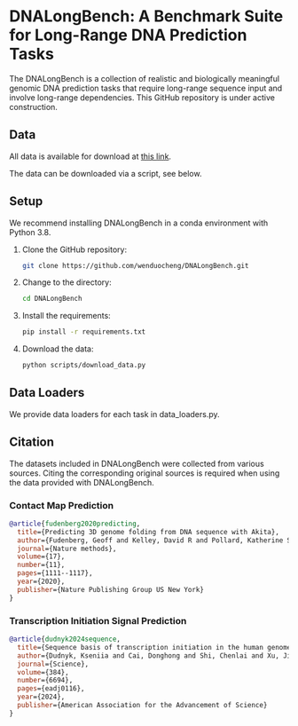 # DNALongBench: A Benchmark Suite for Long-Range DNA Prediction Tasks

The DNALongBench is a collection of realistic and biologically meaningful genomic DNA prediction tasks that require long-range sequence input and involve long-range dependencies.
This GitHub repository is under active construction.

## Data
All data is available for download at [this link](https://cmu.app.box.com/s/cyn3tqfej3v4tg4xwv1god3jemq7916y).

The data can be downloaded via a script, see below.

## Setup
We recommend installing DNALongBench in a conda environment with Python 3.8.

1. Clone the GitHub repository:
   ```bash
   git clone https://github.com/wenduocheng/DNALongBench.git
    ```

2. Change to the directory:
   ```bash
   cd DNALongBench
   ```

3. Install the requirements:
   ```bash
   pip install -r requirements.txt
   ```

4. Download the data:
   ```bash
   python scripts/download_data.py
   ```
## Data Loaders
We provide data loaders for each task in data_loaders.py.

## Citation 
The datasets included in DNALongBench were collected from various sources. Citing the corresponding original sources is required when using the data provided with DNALongBench.

### Contact Map Prediction
```bibtex
@article{fudenberg2020predicting,
  title={Predicting 3D genome folding from DNA sequence with Akita},
  author={Fudenberg, Geoff and Kelley, David R and Pollard, Katherine S},
  journal={Nature methods},
  volume={17},
  number={11},
  pages={1111--1117},
  year={2020},
  publisher={Nature Publishing Group US New York}
}
```

### Transcription Initiation Signal Prediction
```bibtex
@article{dudnyk2024sequence,
  title={Sequence basis of transcription initiation in the human genome},
  author={Dudnyk, Kseniia and Cai, Donghong and Shi, Chenlai and Xu, Jian and Zhou, Jian},
  journal={Science},
  volume={384},
  number={6694},
  pages={eadj0116},
  year={2024},
  publisher={American Association for the Advancement of Science}
}
```

